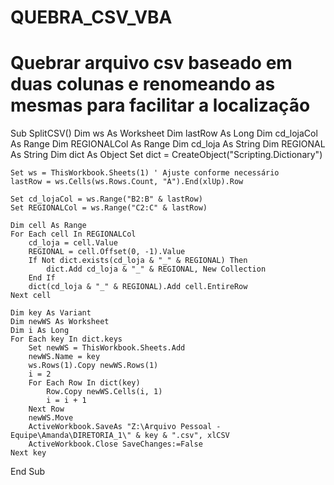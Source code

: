 # QUEBRA_CSV_VBA
# Quebrar arquivo csv baseado em duas colunas e renomeando as mesmas para facilitar a localização

Sub SplitCSV()
    Dim ws As Worksheet
    Dim lastRow As Long
    Dim cd_lojaCol As Range
    Dim REGIONALCol As Range
    Dim cd_loja As String
    Dim REGIONAL As String
    Dim dict As Object
    Set dict = CreateObject("Scripting.Dictionary")
   
    Set ws = ThisWorkbook.Sheets(1) ' Ajuste conforme necessário
    lastRow = ws.Cells(ws.Rows.Count, "A").End(xlUp).Row
   
    Set cd_lojaCol = ws.Range("B2:B" & lastRow)
    Set REGIONALCol = ws.Range("C2:C" & lastRow)
   
    Dim cell As Range
    For Each cell In REGIONALCol
        cd_loja = cell.Value
        REGIONAL = cell.Offset(0, -1).Value
        If Not dict.exists(cd_loja & "_" & REGIONAL) Then
            dict.Add cd_loja & "_" & REGIONAL, New Collection
        End If
        dict(cd_loja & "_" & REGIONAL).Add cell.EntireRow
    Next cell
   
    Dim key As Variant
    Dim newWS As Worksheet
    Dim i As Long
    For Each key In dict.keys
        Set newWS = ThisWorkbook.Sheets.Add
        newWS.Name = key
        ws.Rows(1).Copy newWS.Rows(1)
        i = 2
        For Each Row In dict(key)
            Row.Copy newWS.Cells(i, 1)
            i = i + 1
        Next Row
        newWS.Move
        ActiveWorkbook.SaveAs "Z:\Arquivo Pessoal - Equipe\Amanda\DIRETORIA_1\" & key & ".csv", xlCSV
        ActiveWorkbook.Close SaveChanges:=False
    Next key
End Sub
